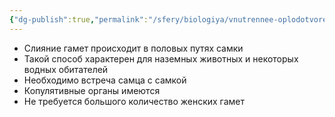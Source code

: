 ```yaml
---
{"dg-publish":true,"permalink":"/sfery/biologiya/vnutrennee-oplodotvorenie/","tags":["Общаябиология"]}
---
```


- Слияние гамет происходит в половых путях самки
- Такой способ характерен для наземных животных и некоторых водных обитателей
- Необходимо встреча самца с самкой
- Копулятивные органы имеются
- Не требуется большого количество женских гамет
